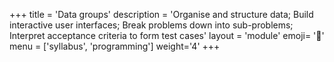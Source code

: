 +++
title = 'Data groups'
description = 'Organise and structure data; Build interactive user interfaces; Break problems down into sub-problems; Interpret acceptance criteria to form test cases'
layout = 'module'
emoji= '🐣'
menu = ['syllabus', 'programming']
weight='4'
+++
